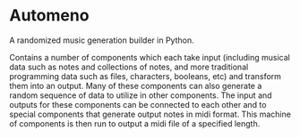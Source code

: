 # Automeno

A randomized music generation builder in Python.

Contains a number of components which each take input (including musical data such as notes and collections of notes, and more traditional programming data such as files, characters, booleans, etc) and transform them into an output. Many of these components can also generate a random sequence of data to utilize in other components. The input and outputs for these components can be connected to each other and to special components that generate output notes in midi format. This machine of components is then run to output a midi file of a specified length.
